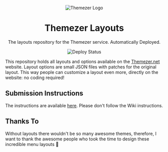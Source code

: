 <p align="center">
  <img src="https://themezer.net/icon-128.png" alt="Themezer Logo" />
</p>

<h1 align="center">Themezer Layouts</h1>
<p align="center">The layouts repository for the Themezer service. Automatically Deployed.</p>
<p align="center">
    <img src="https://github.com/ThemezerNX/Layouts/workflows/Deploy/badge.svg" alt="Deploy Status" />
</p>

This repository holds all layouts and options available on the [Themezer.net](https://themezer.net/layouts) website. Layout options are small JSON files with patches for the original layout. This way people can customize a layout even more, directly on the website: no coding required!

## Submission Instructions

The instructions are available [here](https://github.com/ThemezerNX/Layouts/tree/73d616c4f44674ce976e11960749823da954c5f1#readme). Please don't follow the Wiki instructions.

## Thanks To

Without layouts there wouldn't be so many awesome themes, therefore, I want to thank the awesome people who took the time to design these incredible menu layouts 🤝
